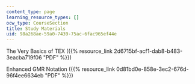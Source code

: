 ```yaml
---
content_type: page
learning_resource_types: []
ocw_type: CourseSection
title: Study Materials
uid: 98a268ae-59a0-7439-75ac-6fac965ef44e
---
```


The Very Basics of TEX ({{% resource_link 2d6715bf-acf1-dab8-b483-3eacba719f06 "PDF" %}})

Enhanced GMR Notation ({{% resource_link 0d81bd0e-858e-3ec2-676d-96f4ee6634eb "PDF" %}})